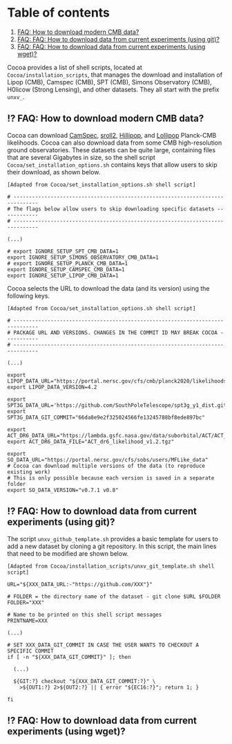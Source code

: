 # Table of contents
1. [FAQ: How to download modern CMB data?](#new_planck_data)
2. [FAQ: FAQ: How to download data from current experiments (using git)?](#new_likelihood_and_data)
3. [FAQ: FAQ: How to download data from current experiments (using wget)?](#new_likelihood_and_data2)
 
Cocoa provides a list of shell scripts, located at `Cocoa/installation_scripts`, that manages the download and installation of Lipop (CMB), Camspec (CMB), SPT (CMB), Simons Observatory (CMB), H0licow (Strong Lensing), and other datasets. They all start with the prefix `unxv_`. 

## :interrobang: FAQ: How to download modern CMB data? <a name="new_planck_data"></a>

Cocoa can download [CamSpec](https://people.ast.cam.ac.uk/~stg20/camspec/index.html), [sroll2](https://web.fe.infn.it/~pagano/low_ell_datasets/sroll2/), [Hillipop](https://github.com/planck-npipe/hillipop.git), and [Lollipop](https://github.com/planck-npipe/lollipop.git) Planck-CMB likelihoods. Cocoa can also download data from some CMB high-resolution ground observatories. These datasets can be quite large, containing files that are several Gigabytes in size, so the shell script  `Cocoa/set_installation_options.sh` contains keys that allow users to skip their download, as shown below.

    [Adapted from Cocoa/set_installation_options.sh shell script] 

    # ------------------------------------------------------------------------------
    # The flags below allow users to skip downloading specific datasets ------------
    # ------------------------------------------------------------------------------
    
    (...)

    # export IGNORE_SETUP_SPT_CMB_DATA=1
    export IGNORE_SETUP_SIMONS_OBSERVATORY_CMB_DATA=1
    # export IGNORE_SETUP_PLANCK_CMB_DATA=1
    export IGNORE_SETUP_CAMSPEC_CMB_DATA=1
    export IGNORE_SETUP_LIPOP_CMB_DATA=1

Cocoa selects the URL to download the data (and its version) using the following keys.

    [Adapted from Cocoa/set_installation_options.sh shell script] 

    # ------------------------------------------------------------------------------
    # PACKAGE URL AND VERSIONS. CHANGES IN THE COMMIT ID MAY BREAK COCOA -----------
    # ------------------------------------------------------------------------------

    (...)
    
    export LIPOP_DATA_URL="https://portal.nersc.gov/cfs/cmb/planck2020/likelihoods"
    export LIPOP_DATA_VERSION=4.2

    export SPT3G_DATA_URL='https://github.com/SouthPoleTelescope/spt3g_y1_dist.git'
    export SPT3G_DATA_GIT_COMMIT="66da8e9e2f325024566fe13245788bf8ede897bc"

    export ACT_DR6_DATA_URL="https://lambda.gsfc.nasa.gov/data/suborbital/ACT/ACT_dr6/likelihood/data"
    export ACT_DR6_DATA_FILE="ACT_dr6_likelihood_v1.2.tgz"

    export SO_DATA_URL="https://portal.nersc.gov/cfs/sobs/users/MFLike_data"
    # Cocoa can download multiple versions of the data (to reproduce existing work)
    # This is only possible because each version is saved in a separate folder
    export SO_DATA_VERSION="v0.7.1 v0.8"

## :interrobang: FAQ: How to download data from current experiments (using git)? <a name="new_likelihood_and_data"></a>

 The script `unxv_github_template.sh` provides a basic template for users to add a new dataset by cloning a git repository. In this script, the main lines that need to be modified are shown below.

    [Adapted from Cocoa/installation_scripts/unxv_git_template.sh shell script] 

    URL="${XXX_DATA_URL:-"https://github.com/XXX"}"
    
    # FOLDER = the directory name of the dataset - git clone $URL $FOLDER
    FOLDER="XXX"

    # Name to be printed on this shell script messages
    PRINTNAME=XXX
  
    (...) 

    # SET XXX_DATA_GIT_COMMIT IN CASE THE USER WANTS TO CHECKOUT A SPECIFIC COMMIT
    if [ -n "${XXX_DATA_GIT_COMMIT}" ]; then

      (...)
      
      ${GIT:?} checkout "${XXX_DATA_GIT_COMMIT:?}" \
        >${OUT1:?} 2>${OUT2:?} || { error "${EC16:?}"; return 1; }
   
    fi
  
## :interrobang: FAQ: How to download data from current experiments (using wget)? <a name="new_likelihood_and_data2"></a>
